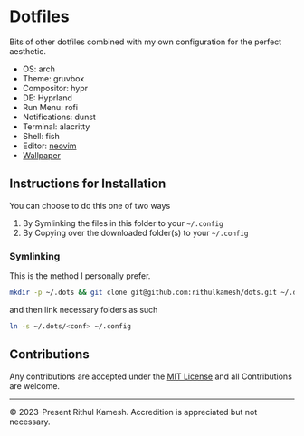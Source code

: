 # Dotfiles

Bits of other dotfiles combined with my own configuration for the perfect aesthetic.

- OS: arch
- Theme: gruvbox
- Compositor: hypr
- DE: Hyprland
- Run Menu: rofi
- Notifications: dunst
- Terminal: alacritty
- Shell: fish
- Editor: [neovim](https://github.com/rithulkamesh/nvim)
- [Wallpaper](./wall.jpg)

## Instructions for Installation

You can choose to do this one of two ways

1. By Symlinking the files in this folder to your `~/.config`
2. By Copying over the downloaded folder(s) to your `~/.config`

### Symlinking

This is the method I personally prefer.

```bash
mkdir -p ~/.dots && git clone git@github.com:rithulkamesh/dots.git ~/.dots
```

and then link necessary folders as such

```bash
ln -s ~/.dots/<conf> ~/.config
```

## Contributions

Any contributions are accepted under the [MIT License](./LICENSE) and all Contributions are welcome.

---
© 2023-Present Rithul Kamesh. Accredition is appreciated but not necessary.
